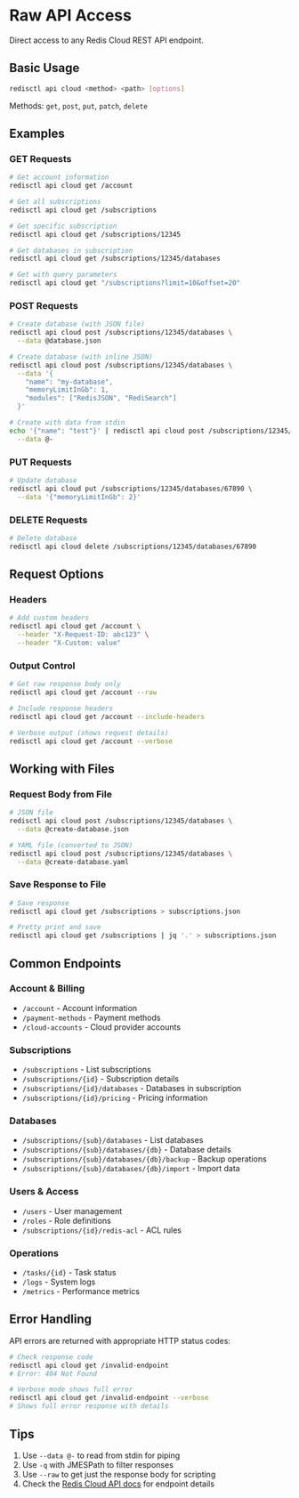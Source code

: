 # Raw API Access

Direct access to any Redis Cloud REST API endpoint.

## Basic Usage

```bash
redisctl api cloud <method> <path> [options]
```

Methods: `get`, `post`, `put`, `patch`, `delete`

## Examples

### GET Requests

```bash
# Get account information
redisctl api cloud get /account

# Get all subscriptions
redisctl api cloud get /subscriptions

# Get specific subscription
redisctl api cloud get /subscriptions/12345

# Get databases in subscription
redisctl api cloud get /subscriptions/12345/databases

# Get with query parameters
redisctl api cloud get "/subscriptions?limit=10&offset=20"
```

### POST Requests

```bash
# Create database (with JSON file)
redisctl api cloud post /subscriptions/12345/databases \
  --data @database.json

# Create database (with inline JSON)
redisctl api cloud post /subscriptions/12345/databases \
  --data '{
    "name": "my-database",
    "memoryLimitInGb": 1,
    "modules": ["RedisJSON", "RediSearch"]
  }'

# Create with data from stdin
echo '{"name": "test"}' | redisctl api cloud post /subscriptions/12345/databases \
  --data @-
```

### PUT Requests

```bash
# Update database
redisctl api cloud put /subscriptions/12345/databases/67890 \
  --data '{"memoryLimitInGb": 2}'
```

### DELETE Requests

```bash
# Delete database
redisctl api cloud delete /subscriptions/12345/databases/67890
```

## Request Options

### Headers

```bash
# Add custom headers
redisctl api cloud get /account \
  --header "X-Request-ID: abc123" \
  --header "X-Custom: value"
```

### Output Control

```bash
# Get raw response body only
redisctl api cloud get /account --raw

# Include response headers
redisctl api cloud get /account --include-headers

# Verbose output (shows request details)
redisctl api cloud get /account --verbose
```

## Working with Files

### Request Body from File

```bash
# JSON file
redisctl api cloud post /subscriptions/12345/databases \
  --data @create-database.json

# YAML file (converted to JSON)
redisctl api cloud post /subscriptions/12345/databases \
  --data @create-database.yaml
```

### Save Response to File

```bash
# Save response
redisctl api cloud get /subscriptions > subscriptions.json

# Pretty print and save
redisctl api cloud get /subscriptions | jq '.' > subscriptions.json
```

## Common Endpoints

### Account & Billing
- `/account` - Account information
- `/payment-methods` - Payment methods
- `/cloud-accounts` - Cloud provider accounts

### Subscriptions
- `/subscriptions` - List subscriptions
- `/subscriptions/{id}` - Subscription details
- `/subscriptions/{id}/databases` - Databases in subscription
- `/subscriptions/{id}/pricing` - Pricing information

### Databases
- `/subscriptions/{sub}/databases` - List databases
- `/subscriptions/{sub}/databases/{db}` - Database details
- `/subscriptions/{sub}/databases/{db}/backup` - Backup operations
- `/subscriptions/{sub}/databases/{db}/import` - Import data

### Users & Access
- `/users` - User management
- `/roles` - Role definitions
- `/subscriptions/{id}/redis-acl` - ACL rules

### Operations
- `/tasks/{id}` - Task status
- `/logs` - System logs
- `/metrics` - Performance metrics

## Error Handling

API errors are returned with appropriate HTTP status codes:

```bash
# Check response code
redisctl api cloud get /invalid-endpoint
# Error: 404 Not Found

# Verbose mode shows full error
redisctl api cloud get /invalid-endpoint --verbose
# Shows full error response with details
```

## Tips

1. Use `--data @-` to read from stdin for piping
2. Use `-q` with JMESPath to filter responses
3. Use `--raw` to get just the response body for scripting
4. Check the [Redis Cloud API docs](https://api.redislabs.com/v1/swagger-ui/) for endpoint details